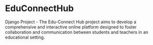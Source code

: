 # EduConnectHub
Django Project - The Edu-Connect Hub project aims to develop a comprehensive and interactive online platform designed to foster collaboration and communication between students and teachers in an educational setting. 
